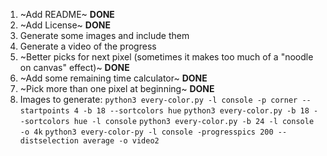1. ~Add README~ **DONE**
2. ~Add License~ **DONE**
3. Generate some images and include them
4. Generate a video of the progress
5. ~Better picks for next pixel (sometimes it makes too much of a "noodle on canvas" effect)~ **DONE**
6. ~Add some remaining time calculator~ **DONE**
7. ~Pick more than one pixel at beginning~ **DONE**
8. Images to generate:
`python3 every-color.py -l console -p corner --startpoints 4 -b 18 --sortcolors hue`
`python3 every-color.py -b 18 --sortcolors hue -l console`
`python3 every-color.py -b 24 -l console -o 4k`
`python3 every-color-py -l console -progresspics 200 --distselection average -o video2`
